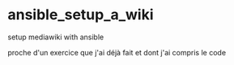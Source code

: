 # ansible_setup_a_wiki
setup mediawiki with ansible

proche d'un exercice que j'ai déjà fait et dont j'ai compris le code
